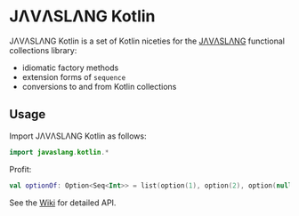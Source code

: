# JΛVΛSLΛNG Kotlin

JΛVΛSLΛNG Kotlin is a set of Kotlin niceties for the [JΛVΛSLΛNG](javaslang.io) functional collections library:
- idiomatic factory methods
- extension forms of `sequence`
- conversions to and from Kotlin collections

## Usage
Import JΛVΛSLΛNG Kotlin as follows:
```kotlin
import javaslang.kotlin.*
```
Profit:
```kotlin
val optionOf: Option<Seq<Int>> = list(option(1), option(2), option(null)).sequence()
```
See the [Wiki](https://github.com/javaslang/javaslang-kotlin/wiki) for detailed API.

